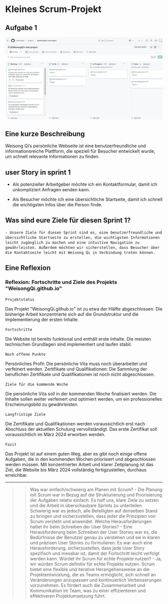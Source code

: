 # Kleines Scrum-Projekt

## Aufgabe 1

![png](/images/aufgabe-190225.png)

## Eine kurze Beschreibung

Weisong Qi’s persönliche Webseite ist eine benutzerfreundliche und informationsreiche Plattform, die speziell für Besucher entwickelt wurde, um schnell relevante Informationen zu finden.

## user Story in sprint 1

- Als potenzieller Arbeitgeber möchte ich ein Kontaktformular, damit ich
unkompliziert Anfragen senden kann.

- Als Besucher möchte ich eine übersichtliche Startseite, damit ich schnell die
wichtigsten Infos über die Person finde.

## Was sind eure Ziele für diesen Sprint 1?

    - Unsere Ziele für diesen Sprint sind es, eine benutzerfreundliche und übersichtliche Startseite zu erstellen, die wichtigsten Informationen leicht zugänglich zu machen und eine intuitive Navigation zu gewährleisten. Außerdem möchten wir sicherstellen, dass Besucher über die Kontaktseite leicht mit Weisong Qi in Verbindung treten können.

## Eine Reflexion

### Reflexion: Fortschritte und Ziele des Projekts "WeisongQi.github.io"

``Projektstatus``

Das Projekt "WeisongQi.github.io" ist zu etwa der Hälfte abgeschlossen. Die bisherige Arbeit konzentrierte sich auf die Grundstruktur und die Implementierung der ersten Inhalte.

``Fortschritte``

Die Website ist bereits funktional und enthält erste Inhalte.
Die meisten technischen Grundlagen sind implementiert und laufen stabil.

``Noch offene Punkte``

Persönliches Profil: Die persönliche Vita muss noch überarbeitet und verfeinert werden.
Zertifikate und Qualifikationen: Die Sammlung der beruflichen Zertifikate und Qualifikationen ist noch nicht abgeschlossen.

``Ziele für die kommende Woche``

Die persönliche Vita soll in der kommenden Woche finalisiert werden.
Die Inhalte sollen weiter verfeinert und optimiert werden, um ein professionelles Erscheinungsbild zu gewährleisten.

``Langfristige Ziele``

Die Zertifikate und Qualifikationen werden voraussichtlich erst nach Abschluss der aktuellen Schulung vervollständigt.
Das erste Zertifikat soll voraussichtlich im März 2024 erworben werden.

``Fazit``

Das Projekt ist auf einem guten Weg, aber es gibt noch einige offene Aufgaben, die in den kommenden Wochen priorisiert und abgeschlossen werden müssen. Mit konzentrierter Arbeit und klarer Zeitplanung ist das Ziel, die Website bis März 2024 vollständig fertigzustellen, durchaus erreichbar.

---

>> Was war einfach/schwierig am Planen mit Scrum?
    - Die Planung mit Scrum war in Bezug auf die Strukturierung und Priorisierung der Aufgaben relativ einfach. Es half uns, klare Ziele zu setzen und die Arbeit in überschaubare Sprints zu unterteilen. Schwierig war es jedoch, alle Beteiligten auf denselben Stand zu bringen und sicherzustellen, dass jeder die Prinzipien von Scrum versteht und anwendet.
>> Welche Herausforderungen hattet ihr beim Schreiben der User Stories?
    - Eine Herausforderung beim Schreiben der User Stories war es, die Bedürfnisse der Benutzer genau zu verstehen und sie in klaren und präzisen User Stories zu formulieren. Es war auch eine Herausforderung, sicherzustellen, dass jede User Story spezifisch und messbar ist, damit der Fortschritt leicht verfolgt werden kann.
>> Würdet ihr Scrum für echte Projekte nutzen?
    - Ja, wir würden Scrum definitiv für echte Projekte nutzen. Scrum bietet eine flexible und iterative Herangehensweise an die Projektentwicklung, die es Teams ermöglicht, sich schnell an Veränderungen anzupassen und kontinuierlich Verbesserungen vorzunehmen. Es fördert auch die Zusammenarbeit und Kommunikation im Team, was zu einer effizienteren und effektiveren Projektumsetzung führt.
